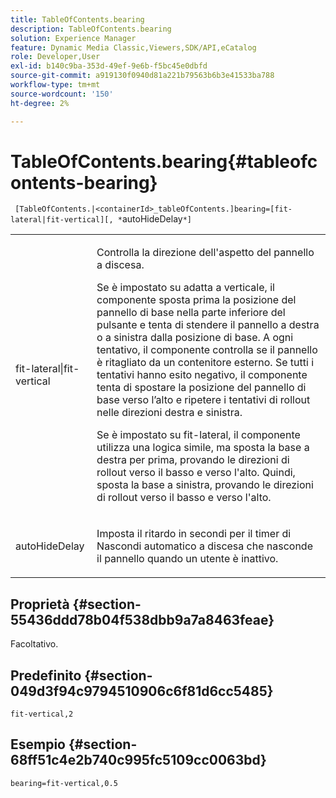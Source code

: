 ```yaml
---
title: TableOfContents.bearing
description: TableOfContents.bearing
solution: Experience Manager
feature: Dynamic Media Classic,Viewers,SDK/API,eCatalog
role: Developer,User
exl-id: b140c9ba-353d-49ef-9e6b-f5bc45e0dbfd
source-git-commit: a919130f0940d81a221b79563b6b3e41533ba788
workflow-type: tm+mt
source-wordcount: '150'
ht-degree: 2%

---
```


# TableOfContents.bearing{#tableofcontents-bearing}

` [TableOfContents.|<containerId>_tableOfContents.]bearing=[fit-lateral|fit-vertical][, *`autoHideDelay`*]`

<table id="table_5151E6EA076C4AAD8D952A09E1F17C44"> 
 <tbody> 
  <tr> 
   <td> <p> <span class="codeph"> fit-lateral|fit-vertical</span> </p> </td> 
   <td> <p> Controlla la direzione dell'aspetto del pannello a discesa. </p> <p>Se è impostato su <span class="codeph"> adatta a verticale</span>, il componente sposta prima la posizione del pannello di base nella parte inferiore del pulsante e tenta di stendere il pannello a destra o a sinistra dalla posizione di base. A ogni tentativo, il componente controlla se il pannello è ritagliato da un contenitore esterno. Se tutti i tentativi hanno esito negativo, il componente tenta di spostare la posizione del pannello di base verso l’alto e ripetere i tentativi di rollout nelle direzioni destra e sinistra. </p> <p>Se è impostato su <span class="codeph"> fit-lateral</span>, il componente utilizza una logica simile, ma sposta la base a destra per prima, provando le direzioni di rollout verso il basso e verso l'alto. Quindi, sposta la base a sinistra, provando le direzioni di rollout verso il basso e verso l'alto. </p> </td> 
  </tr> 
  <tr> 
   <td> <p> <span class="codeph"><span class="varname"> autoHideDelay</span></span> </p> </td> 
   <td> <p> Imposta il ritardo in secondi per il timer di Nascondi automatico a discesa che nasconde il pannello quando un utente è inattivo. </p> </td> 
  </tr> 
 </tbody> 
</table>

## Proprietà {#section-55436ddd78b04f538dbb9a7a8463feae}

Facoltativo.

## Predefinito {#section-049d3f94c9794510906c6f81d6cc5485}

`fit-vertical,2`

## Esempio {#section-68ff51c4e2b740c995fc5109cc0063bd}

`bearing=fit-vertical,0.5`

